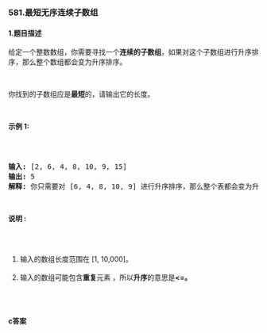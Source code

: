 ### 581.最短无序连续子数组

#### 1.题目描述

<p>给定一个整数数组，你需要寻找一个<strong>连续的子数组</strong>，如果对这个子数组进行升序排序，那么整个数组都会变为升序排序。</p><br/><p>你找到的子数组应是<strong>最短</strong>的，请输出它的长度。</p><br/><p><strong>示例 1:</strong></p><br/><pre><br/><strong>输入:</strong> [2, 6, 4, 8, 10, 9, 15]<br/><strong>输出:</strong> 5<br/><strong>解释:</strong> 你只需要对 [6, 4, 8, 10, 9] 进行升序排序，那么整个表都会变为升序排序。<br/></pre><br/><p><strong>说明 :</strong></p><br/><ol><br/>	<li>输入的数组长度范围在&nbsp;[1, 10,000]。</li><br/>	<li>输入的数组可能包含<strong>重复</strong>元素&nbsp;，所以<strong>升序</strong>的意思是<strong>&lt;=。</strong></li><br/></ol><br/>

#### c答案

```c

